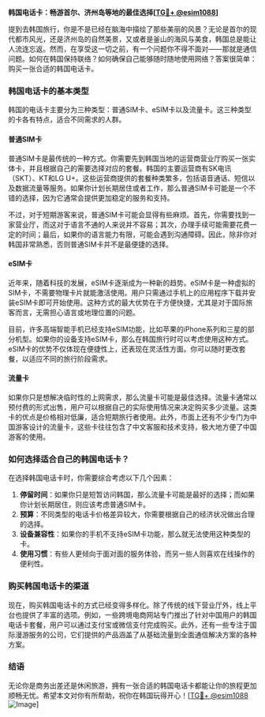 **韩国电话卡：畅游首尔、济州岛等地的最佳选择[[TG💪+ @esim1088](https://t.me/s/esim1088)]**

提到去韩国旅行，你是不是已经在脑海中描绘了那些美丽的风景？无论是首尔的现代都市风光，还是济州岛的自然美景，又或者是釜山的海风与美食，韩国总是能让人流连忘返。然而，在享受这一切之前，有一个问题你不得不面对——那就是通信问题。如何在韩国保持联络？如何确保自己能够随时随地使用网络？答案很简单：购买一张合适的韩国电话卡。

### 韩国电话卡的基本类型

韩国的电话卡主要分为三种类型：普通SIM卡、eSIM卡以及流量卡。这三种类型的卡各有特点，适合不同需求的人群。

#### 普通SIM卡

普通SIM卡是最传统的一种方式。你需要先到韩国当地的运营商营业厅购买一张实体卡，并且根据自己的需要选择对应的套餐。韩国的主要运营商有SK电讯（SKT）、KT和LG U+。这些运营商提供的套餐种类繁多，包括语音通话、短信以及数据流量等服务。如果你计划长期居住或者工作，那么普通SIM卡可能是一个不错的选择，因为它通常会提供更加稳定的服务和支持。

不过，对于短期游客来说，普通SIM卡可能会显得有些麻烦。首先，你需要找到一家营业厅，而这对于语言不通的人来说并不容易；其次，办理手续可能需要花费一定的时间；最后，如果你的语言能力有限，可能会遇到沟通障碍。因此，除非你对韩国非常熟悉，否则普通SIM卡并不是最便捷的选择。

#### eSIM卡

近年来，随着科技的发展，eSIM卡逐渐成为一种新的趋势。eSIM卡是一种虚拟的SIM卡，不需要物理卡片就能激活使用。用户只需通过手机上的应用程序下载并安装eSIM卡即可开始使用。这种方式的最大优势在于方便快捷，尤其是对于国际旅客而言，无需担心语言或地理位置的问题。

目前，许多高端智能手机已经支持eSIM功能，比如苹果的iPhone系列和三星的部分机型。如果你的设备支持eSIM卡，那么在韩国旅行时可以考虑使用这种方式。eSIM卡的优势不仅体现在便捷性上，还表现在灵活性方面。你可以随时更改套餐，以适应不同的旅行阶段需求。

#### 流量卡

如果你只是想解决临时性的上网需求，那么流量卡可能是最佳选择。流量卡通常以预付费的形式出售，用户可以根据自己的实际使用情况来决定购买多少流量。这类卡的优点是价格相对低廉，适合短期旅行者使用。此外，市面上还有不少专门为中国游客设计的流量卡，这些卡往往包含了中文客服和技术支持，极大地方便了中国游客的使用。

### 如何选择适合自己的韩国电话卡？

在选择韩国电话卡时，你需要综合考虑以下几个因素：

1. **停留时间**：如果你只是短暂访问韩国，那么流量卡可能是最好的选择；而如果你计划长期居住，则应该考虑普通SIM卡。
2. **预算**：不同类型的电话卡价格差异较大，你需要根据自己的经济状况做出合理的选择。
3. **设备兼容性**：如果你的手机不支持eSIM卡功能，那么就无法使用这种类型的卡。
4. **使用习惯**：有些人更倾向于面对面的服务体验，而另一些人则喜欢在线操作的便利性。

### 购买韩国电话卡的渠道

现在，购买韩国电话卡的方式已经变得多样化。除了传统的线下营业厅外，线上平台也提供了丰富的选项。例如，一些跨境电商网站专门推出了针对中国用户的韩国电话卡套餐，用户可以通过支付宝或微信支付完成购买。此外，还有一些专注于国际漫游服务的公司，它们提供的产品涵盖了从基础流量到全面通信解决方案的各种方案。

### 结语

无论你是商务出差还是休闲旅游，拥有一张合适的韩国电话卡都能让你的旅程更加顺畅无忧。希望本文对你有所帮助，祝你在韩国玩得开心！[[TG💪+ @esim1088](https://t.me/s/esim1088) ![Image](https://i.postimg.cc/4NQfJmqS/Snipaste-2025-05-13-00-14-12.png)]
